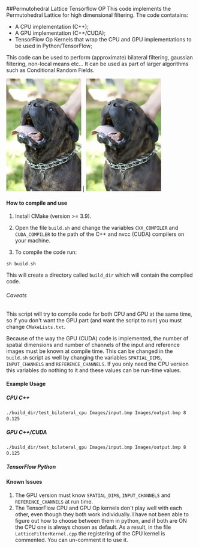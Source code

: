 ##Permutohedral Lattice Tensorflow OP
This code implements the Permutohedral Lattice  for high dimensional filtering.
The code contatains:
- A CPU implementation (C++);
- A GPU implementation (C++/CUDA);
- TensorFlow Op Kernels that wrap the CPU and GPU implementations to be used in Python/TensorFlow;

This code can be used to perform (approximate) bilateral filtering, gaussian filtering, non-local means etc...
It can be used as part of larger algorithms such as Conditional Random Fields.


<img src="Images/input.bmp" width="200"> | <img src="Images/output.bmp" width="200"> 
 
#### How to compile and use

1. Install CMake (version >= 3.9).

2. Open the file `build.sh` and change the variables `CXX_COMPILER` and `CUDA_COMPILER` to the path of the C++ and nvcc
 (CUDA) compilers on your machine.
 
3. To compile the code run:
````
sh build.sh
````
This will create a directory called `build_dir` which will contain the compiled code.

###### Caveats

This script will try to compile code for both CPU and GPU at the same time, so if you don't want the GPU part
 (and want the script to run) you must change `CMakeLists.txt`.
 
Because of the way the GPU (CUDA) code is implemented, the number of spatial dimensions and number of channels of
 the input and reference images must be known at compile time. This can be changed in the `build.sh` script as well by
  changing the variables `SPATIAL_DIMS`, `INPUT_CHANNELS` and `REFERENCE_CHANNELS`.
  If you only need the CPU version this variables do nothing to it and these values can be run-time values.
            


#### Example Usage

##### CPU C++
````
./build_dir/test_bilateral_cpu Images/input.bmp Images/output.bmp 8 0.125
````
##### GPU C++/CUDA

````
./build_dir/test_bilateral_gpu Images/input.bmp Images/output.bmp 8 0.125
````

##### TensorFlow Python



#### Known Issues

1. The GPU version must know `SPATIAL_DIMS`, `INPUT_CHANNELS` and `REFERENCE_CHANNELS` at run time.
2. The TensorFlow CPU and GPU Op kernels don't play well with each other, even though they both work individually.
I have not been able to figure out how to choose between them in python, and if both are ON the CPU one is always chosen
 as default. As a result, in the file `LatticeFilterKernel.cpp` the registering of the CPU kernel is commented.
 You can un-comment it to use it.